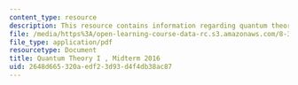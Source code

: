 ```yaml
---
content_type: resource
description: This resource contains information regarding quantum theory I, exams.
file: /media/https%3A/open-learning-course-data-rc.s3.amazonaws.com/8-321-quantum-theory-i-fall-2017/2648d665320aedf23d93d4f4db38ac87_MIT8_321F17_Midterm_2016.pdf
file_type: application/pdf
resourcetype: Document
title: Quantum Theory I , Midterm 2016
uid: 2648d665-320a-edf2-3d93-d4f4db38ac87
---
```

